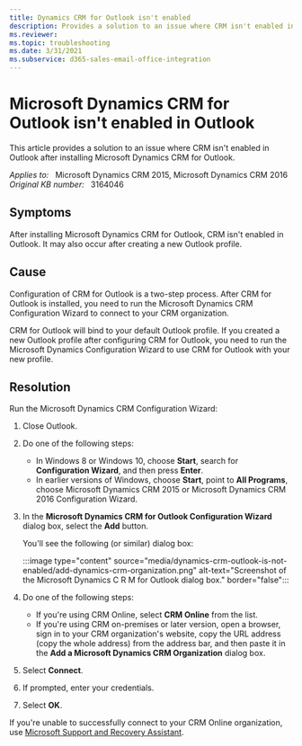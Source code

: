 ```yaml
---
title: Dynamics CRM for Outlook isn't enabled
description: Provides a solution to an issue where CRM isn't enabled in Outlook after installing Microsoft Dynamics CRM for Outlook.
ms.reviewer: 
ms.topic: troubleshooting
ms.date: 3/31/2021
ms.subservice: d365-sales-email-office-integration
---
```

# Microsoft Dynamics CRM for Outlook isn't enabled in Outlook

This article provides a solution to an issue where CRM isn't enabled in Outlook after installing Microsoft Dynamics CRM for Outlook.

_Applies to:_ &nbsp; Microsoft Dynamics CRM 2015, Microsoft Dynamics CRM 2016  
_Original KB number:_ &nbsp; 3164046

## Symptoms

After installing Microsoft Dynamics CRM for Outlook, CRM isn't enabled in Outlook. It may also occur after creating a new Outlook profile.

## Cause

Configuration of CRM for Outlook is a two-step process. After CRM for Outlook is installed, you need to run the Microsoft Dynamics CRM Configuration Wizard to connect to your CRM organization.

CRM for Outlook will bind to your default Outlook profile. If you created a new Outlook profile after configuring CRM for Outlook, you need to run the Microsoft Dynamics Configuration Wizard to use CRM for Outlook with your new profile.

## Resolution

Run the Microsoft Dynamics CRM Configuration Wizard:

1. Close Outlook.

2. Do one of the following steps:

    - In Windows 8 or Windows 10, choose **Start**, search for **Configuration Wizard**, and then press **Enter**.
    - In earlier versions of Windows, choose **Start**, point to **All Programs**, choose Microsoft Dynamics CRM 2015 or Microsoft Dynamics CRM 2016 Configuration Wizard.

3. In the **Microsoft Dynamics CRM for Outlook Configuration Wizard** dialog box, select the **Add** button.

    You'll see the following (or similar) dialog box:

    :::image type="content" source="media/dynamics-crm-outlook-is-not-enabled/add-dynamics-crm-organization.png" alt-text="Screenshot of the Microsoft Dynamics C R M for Outlook dialog box." border="false":::

4. Do one of the following steps:

    - If you're using CRM Online, select **CRM Online** from the list.
    - If you're using CRM on-premises or later version, open a browser, sign in to your CRM organization's website, copy the URL address (copy the whole address) from the address bar, and then paste it in the **Add a Microsoft Dynamics CRM Organization** dialog box.

5. Select **Connect**.

6. If prompted, enter your credentials.

7. Select **OK**.

If you're unable to successfully connect to your CRM Online organization, use [Microsoft Support and Recovery Assistant](/outlook/troubleshoot/performance/how-to-scan-outlook-by-using-microsoft-support-and-recovery-assistant).
